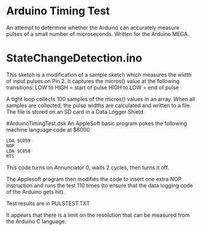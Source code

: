 # Arduino Timing Test
An attempt to determine whether the Arduino can accurately measure pulses
of a small number of microseconds.  Written for the Arduino MEGA.

# StateChangeDetection.ino
This sketch is a modification of a sample sketch which measures the width of
input pulses on Pin 2.  It captures the micros() value at the following transitions:
LOW to HIGH = start of pulse
HIGH to LOW = end of pulse

A tight loop collects 100 samples of the micros() values in an array.
When all samples are collected, the pulse widths are calculated and written to a file.
The file is stored on an SD card in a Data Logger Shield.

#ArduinoTimingTest.dsk
An AppleSoft basic program pokes the following machine language code at $6000

```
LDA $C059
NOP
LDA $C058
RTS
```

This code turns on Annunciator 0, waits 2 cycles, then turns it off.

The Applesoft program then modifies the code to insert one extra NOP instruction
and runs the test 110 times (to ensure that the data logging code of the Arduino
gets hit).

Test results are in PULSTEST.TXT

It appears that there is a limit on the resolution that can be measured from
the Arduino C language.  
